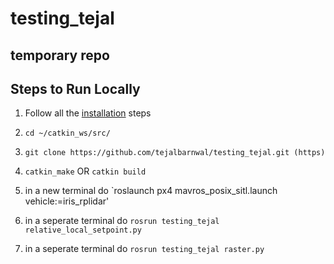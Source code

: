 # testing_tejal
## temporary repo

## Steps to Run Locally
1. Follow all the [installation](installation/) steps
1. `cd ~/catkin_ws/src/`
1. `git clone https://github.com/tejalbarnwal/testing_tejal.git (https)`  
 
1. `catkin_make` OR `catkin build`
1. in a new terminal do `roslaunch px4 mavros_posix_sitl.launch vehicle:=iris_rplidar'
1. in a seperate terminal do `rosrun testing_tejal relative_local_setpoint.py`
1. in a seperate terminal do `rosrun testing_tejal raster.py`
